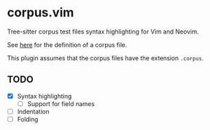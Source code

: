 # corpus.vim

Tree-sitter corpus test files syntax highlighting for Vim and Neovim.

See [here](https://tree-sitter.github.io/tree-sitter/creating-parsers#command-test) for the definition of a corpus file.

This plugin assumes that the corpus files have the extension `.corpus`.

## TODO

- [x] Syntax highlighting
  - [ ] Support for field names
- [ ] Indentation
- [ ] Folding
